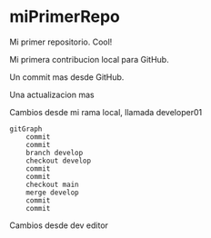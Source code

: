# miPrimerRepo

Mi primer repositorio. Cool!

Mi primera contribucion local para GitHub.

Un commit mas desde GitHub.

Una actualizacion mas

Cambios desde mi rama local, llamada developer01

```mermaid
gitGraph
    commit
    commit
    branch develop
    checkout develop
    commit
    commit
    checkout main
    merge develop
    commit
    commit
```

Cambios desde dev editor
